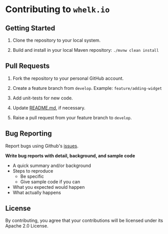# Contributing to `whelk.io`

## Getting Started 

1) Clone the repository to your local system.

1) Build and install in your local Maven repository: `./mvnw clean install`

## Pull Requests

1) Fork the repository to your personal GitHub account.

1) Create a feature branch from `develop`. Example: `feature/adding-widget`

1) Add unit-tests for new code.

1) Update [README.md](readme.md), if necessary.

1) Raise a pull request from your feature branch to `develop`.

## Bug Reporting

Report bugs using Github's [issues](https://github.com/whelk-io/spring-boot-starter-data-logging/issues).

**Write bug reports with detail, background, and sample code**

- A quick summary and/or background
- Steps to reproduce
  - Be specific
  - Give sample code if you can
- What you expected would happen
- What actually happens

## License

By contributing, you agree that your contributions will be licensed under its Apache 2.0 License.
